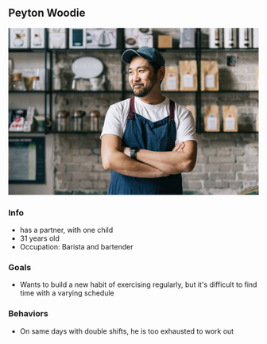## Peyton Woodie

![Peyton](Peyton.jpg)

### Info

- has a partner, with one child
- 31 years old
- Occupation: Barista and bartender

### Goals

- Wants to build a new habit of exercising regularly, but it's difficult to find time with a varying schedule

### Behaviors

- On same days with double shifts, he is too exhausted to work out
